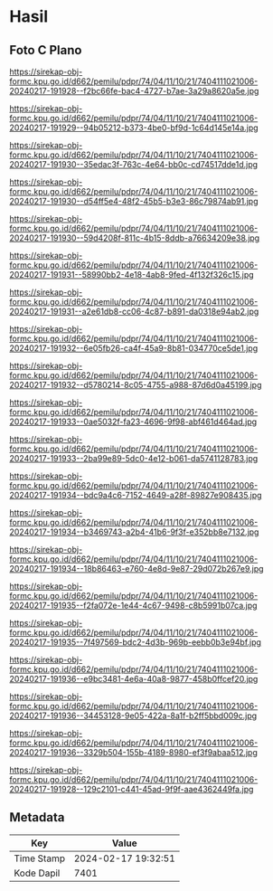 # Hasil

## Foto C Plano

https://sirekap-obj-formc.kpu.go.id/d662/pemilu/pdpr/74/04/11/10/21/7404111021006-20240217-191928--f2bc66fe-bac4-4727-b7ae-3a29a8620a5e.jpg

https://sirekap-obj-formc.kpu.go.id/d662/pemilu/pdpr/74/04/11/10/21/7404111021006-20240217-191929--94b05212-b373-4be0-bf9d-1c64d145e14a.jpg

https://sirekap-obj-formc.kpu.go.id/d662/pemilu/pdpr/74/04/11/10/21/7404111021006-20240217-191930--35edac3f-763c-4e64-bb0c-cd74517dde1d.jpg

https://sirekap-obj-formc.kpu.go.id/d662/pemilu/pdpr/74/04/11/10/21/7404111021006-20240217-191930--d54ff5e4-48f2-45b5-b3e3-86c79874ab91.jpg

https://sirekap-obj-formc.kpu.go.id/d662/pemilu/pdpr/74/04/11/10/21/7404111021006-20240217-191930--59d4208f-811c-4b15-8ddb-a76634209e38.jpg

https://sirekap-obj-formc.kpu.go.id/d662/pemilu/pdpr/74/04/11/10/21/7404111021006-20240217-191931--58990bb2-4e18-4ab8-9fed-4f132f326c15.jpg

https://sirekap-obj-formc.kpu.go.id/d662/pemilu/pdpr/74/04/11/10/21/7404111021006-20240217-191931--a2e61db8-cc06-4c87-b891-da0318e94ab2.jpg

https://sirekap-obj-formc.kpu.go.id/d662/pemilu/pdpr/74/04/11/10/21/7404111021006-20240217-191932--6e05fb26-ca4f-45a9-8b81-034770ce5de1.jpg

https://sirekap-obj-formc.kpu.go.id/d662/pemilu/pdpr/74/04/11/10/21/7404111021006-20240217-191932--d5780214-8c05-4755-a988-87d6d0a45199.jpg

https://sirekap-obj-formc.kpu.go.id/d662/pemilu/pdpr/74/04/11/10/21/7404111021006-20240217-191933--0ae5032f-fa23-4696-9f98-abf461d464ad.jpg

https://sirekap-obj-formc.kpu.go.id/d662/pemilu/pdpr/74/04/11/10/21/7404111021006-20240217-191933--2ba99e89-5dc0-4e12-b061-da5741128783.jpg

https://sirekap-obj-formc.kpu.go.id/d662/pemilu/pdpr/74/04/11/10/21/7404111021006-20240217-191934--bdc9a4c6-7152-4649-a28f-89827e908435.jpg

https://sirekap-obj-formc.kpu.go.id/d662/pemilu/pdpr/74/04/11/10/21/7404111021006-20240217-191934--b3469743-a2b4-41b6-9f3f-e352bb8e7132.jpg

https://sirekap-obj-formc.kpu.go.id/d662/pemilu/pdpr/74/04/11/10/21/7404111021006-20240217-191934--18b86463-e760-4e8d-9e87-29d072b267e9.jpg

https://sirekap-obj-formc.kpu.go.id/d662/pemilu/pdpr/74/04/11/10/21/7404111021006-20240217-191935--f2fa072e-1e44-4c67-9498-c8b5991b07ca.jpg

https://sirekap-obj-formc.kpu.go.id/d662/pemilu/pdpr/74/04/11/10/21/7404111021006-20240217-191935--7f497569-bdc2-4d3b-969b-eebb0b3e94bf.jpg

https://sirekap-obj-formc.kpu.go.id/d662/pemilu/pdpr/74/04/11/10/21/7404111021006-20240217-191936--e9bc3481-4e6a-40a8-9877-458b0ffcef20.jpg

https://sirekap-obj-formc.kpu.go.id/d662/pemilu/pdpr/74/04/11/10/21/7404111021006-20240217-191936--34453128-9e05-422a-8a1f-b2ff5bbd009c.jpg

https://sirekap-obj-formc.kpu.go.id/d662/pemilu/pdpr/74/04/11/10/21/7404111021006-20240217-191936--3329b504-155b-4189-8980-ef3f9abaa512.jpg

https://sirekap-obj-formc.kpu.go.id/d662/pemilu/pdpr/74/04/11/10/21/7404111021006-20240217-191928--129c2101-c441-45ad-9f9f-aae4362449fa.jpg


## Metadata

| Key        | Value               |
| ---------- | ------------------- |
| Time Stamp | 2024-02-17 19:32:51 |
| Kode Dapil | 7401                |



